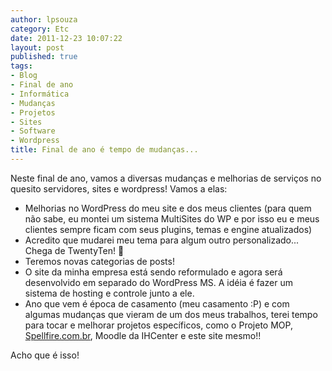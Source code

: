 ```yaml
---
author: lpsouza
category: Etc
date: 2011-12-23 10:07:22
layout: post
published: true
tags:
- Blog
- Final de ano
- Informática
- Mudanças
- Projetos
- Sites
- Software
- Wordpress
title: Final de ano é tempo de mudanças...
---
```


Neste final de ano, vamos a diversas mudanças e melhorias de serviços no quesito servidores, sites e wordpress! Vamos a elas:

* Melhorias no WordPress do meu site e dos meus clientes (para quem não sabe, eu montei um sistema MultiSites do WP e por isso eu e meus clientes sempre ficam com seus plugins, temas e engine atualizados)
* Acredito que mudarei meu tema para algum outro personalizado... Chega de TwentyTen! 🙂
* Teremos novas categorias de posts!
* O site da minha empresa está sendo reformulado e agora será desenvolvido em separado do WordPress MS. A idéia é fazer um sistema de hosting e controle junto a ele.
* Ano que vem é época de casamento (meu casamento :P) e com algumas mudanças que vieram de um dos meus trabalhos, terei tempo para tocar e melhorar projetos específicos, como o Projeto MOP, [Spellfire.com.br](http://spellfire.com.br), Moodle da IHCenter e este site mesmo!!

Acho que é isso!